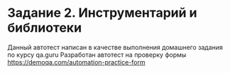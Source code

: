 # Задание 2. Инструментарий и библиотеки
Данный автотест написан в качестве выполнения домашнего задания по курсу qa.guru
Разработан автотест на проверку формы https://demoqa.com/automation-practice-form
